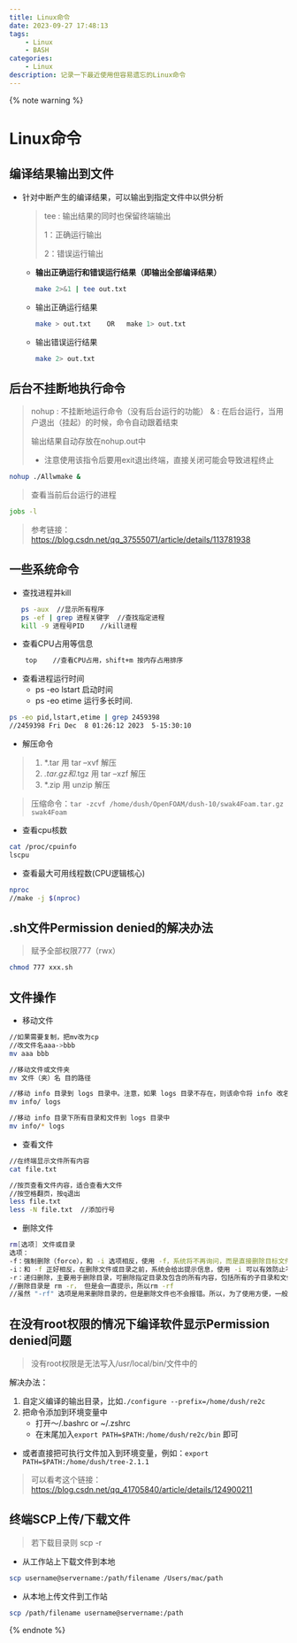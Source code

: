 ```yaml
---
title: Linux命令
date: 2023-09-27 17:48:13
tags:
	- Linux
	- BASH
categories:
	- Linux
description: 记录一下最近使用但容易遗忘的Linux命令
---
```


{% note warning  %}

# Linux命令

## 编译结果输出到文件

* 针对中断产生的编译结果，可以输出到指定文件中以供分析

  > tee : 输出结果的同时也保留终端输出
  >
  > 1：正确运行输出
  >
  > 2：错误运行输出

  * **输出正确运行和错误运行结果（即输出全部编译结果）**

    ~~~bash
    make 2>&1 | tee out.txt
    ~~~

  * 输出正确运行结果
    ~~~bash
    make > out.txt    OR   make 1> out.txt   
    ~~~
  
  * 输出错误运行结果
    ~~~bash
    make 2> out.txt
    ~~~



## 后台不挂断地执行命令

> nohup : 不挂断地运行命令（没有后台运行的功能）
> & : 在后台运行，当用户退出（挂起）的时候，命令自动跟着结束
>
> 输出结果自动存放在nohup.out中
>
> * 注意使用该指令后要用exit退出终端，直接关闭可能会导致进程终止

~~~bash
nohup ./Allwmake &
~~~



> 查看当前后台运行的进程

~~~BASH
jobs -l
~~~



> 参考链接：https://blog.csdn.net/qq_37555071/article/details/113781938



## 一些系统命令

* 查找进程并kill

 ~~~bash
    ps -aux  //显示所有程序
    ps -ef | grep 进程关键字  //查找指定进程
    kill -9 进程号PID    //kill进程
 ~~~



* 查看CPU占用等信息

~~~BASH
	top    //查看CPU占用，shift+m 按内存占用排序
~~~

* 查看进程运行时间
  * ps -eo lstart 启动时间
  * ps -eo etime 运行多长时间.

~~~BASH
ps -eo pid,lstart,etime | grep 2459398
//2459398 Fri Dec  8 01:26:12 2023  5-15:30:10
~~~

* 解压命令

> 1. *.tar 用 tar –xvf 解压
> 2. *.tar.gz和*.tgz 用 tar –xzf 解压
> 3. *.zip 用 unzip 解压

> 压缩命令：`tar -zcvf /home/dush/OpenFOAM/dush-10/swak4Foam.tar.gz swak4Foam `

* 查看cpu核数

~~~BASH
cat /proc/cpuinfo
lscpu
~~~

* 查看最大可用线程数(CPU逻辑核心)

~~~BASH
nproc
//make -j $(nproc)
~~~





## .sh文件Permission denied的解决办法

> 赋予全部权限777（rwx）

~~~bash
chmod 777 xxx.sh
~~~



## 文件操作
* 移动文件

~~~BASH
//如果需要复制，把mv改为cp
//改文件名aaa->bbb
mv aaa bbb

//移动文件或文件夹
mv 文件（夹）名 目的路径

//移动 info 目录到 logs 目录中。注意，如果 logs 目录不存在，则该命令将 info 改名为 logs
mv info/ logs 

//移动 info 目录下所有目录和文件到 logs 目录中
mv info/* logs 
~~~

* 查看文件

~~~BASH
//在终端显示文件所有内容
cat file.txt

//按页查看文件内容，适合查看大文件
//按空格翻页，按q退出
less file.txt
less -N file.txt  //添加行号	
~~~

* 删除文件

~~~BASH
rm[选项] 文件或目录
选项：
-f：强制删除（force），和 -i 选项相反，使用 -f，系统将不再询问，而是直接删除目标文件或目录。
-i：和 -f 正好相反，在删除文件或目录之前，系统会给出提示信息，使用 -i 可以有效防止不小心删除有用的文件或目录。
-r：递归删除，主要用于删除目录，可删除指定目录及包含的所有内容，包括所有的子目录和文件。
//删除目录是 rm -r， 但是会一直提示，所以rm -rf
//虽然 "-rf" 选项是用来删除目录的，但是删除文件也不会报错。所以，为了使用方便，一般不论是删除文件还是删除目录，都会直接使用 "rm -rf" 选项
~~~

## 在没有root权限的情况下编译软件显示Permission denied问题

> 没有root权限是无法写入/usr/local/bin/文件中的

解决办法：

1. 自定义编译的输出目录，比如`./configure --prefix=/home/dush/re2c `
2. 把命令添加到环境变量中
   * 打开～/.bashrc or ~/.zshrc
   * 在末尾加入`export PATH=$PATH:/home/dush/re2c/bin` 即可

* 或者直接把可执行文件加入到环境变量，例如：`export PATH=$PATH:/home/dush/tree-2.1.1`

> 可以看考这个链接：https://blog.csdn.net/qq_41705840/article/details/124900211

## 终端SCP上传/下载文件

> 若下载目录则 scp -r

* 从工作站上下载文件到本地

~~~BASH
scp username@servername:/path/filename /Users/mac/path
~~~

* 从本地上传文件到工作站

~~~BASH
scp /path/filename username@servername:/path
~~~





{% endnote %}

